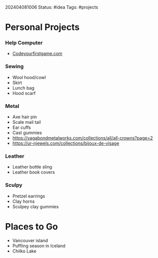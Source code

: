 202404081006
Status: #idea
Tags: #projects 

# Personal Projects
### Help Computer
- [Codeyourfirstgame.com](http://codeyourfirstgame.com/)

### Sewing
- Wool hood/cowl
- Skirt
- Lunch bag
- Hood scarf
### Metal
- Axe hair pin
- Scale mail tail
- Ear cuffs
- Cast gummies
- https://vagabondmetalworks.com/collections/all/all-crowns?page=2
- https://ur-njewels.com/collections/bijoux-de-visage
### Leather
- Leather bottle sling
- Leather book covers

### Sculpy
- Pretzel earrings 
- Clay horns
- Sculpey clay gummies

# Places to Go
- Vancouver island
- Puffling season in Iceland 
- Chilko Lake